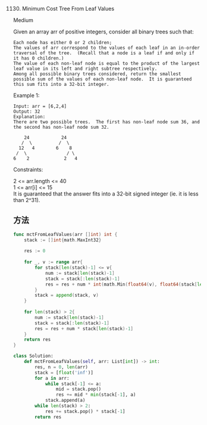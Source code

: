 1130. Minimum Cost Tree From Leaf Values


Medium


Given an array arr of positive integers, consider all binary trees such that:

```
Each node has either 0 or 2 children;
The values of arr correspond to the values of each leaf in an in-order traversal of the tree.  (Recall that a node is a leaf if and only if it has 0 children.)
The value of each non-leaf node is equal to the product of the largest leaf value in its left and right subtree respectively.
Among all possible binary trees considered, return the smallest possible sum of the values of each non-leaf node.  It is guaranteed this sum fits into a 32-bit integer.
```
 

Example 1:

```
Input: arr = [6,2,4]
Output: 32
Explanation:
There are two possible trees.  The first has non-leaf node sum 36, and the second has non-leaf node sum 32.

    24            24
   /  \          /  \
  12   4        6    8
 /  \               / \
6    2             2   4
```

Constraints:

2 <= arr.length <= 40   
1 <= arr[i] <= 15   
It is guaranteed that the answer fits into a 32-bit signed integer (ie. it is less than 2^31).


## 方法

```go
func mctFromLeafValues(arr []int) int {
    stack := []int{math.MaxInt32}
    
    res := 0
    
    for _, v := range arr{
        for stack[len(stack)-1] <= v{
            num := stack[len(stack)-1]
            stack = stack[:len(stack)-1]
            res = res + num * int(math.Min(float64(v), float64(stack[len(stack)-1])))
        }
        stack = append(stack, v)
    }
    
    for len(stack) > 2{
        num := stack[len(stack)-1]
        stack = stack[:len(stack)-1]
        res = res + num * stack[len(stack)-1]
    }
    return res
}
```


```python
class Solution:
    def mctFromLeafValues(self, arr: List[int]) -> int:
        res, n = 0, len(arr)
        stack = [float('inf')]
        for a in arr:
            while stack[-1] <= a:
                mid = stack.pop()
                res += mid * min(stack[-1], a)
            stack.append(a)
        while len(stack) > 2:
            res += stack.pop() * stack[-1]
        return res
```
